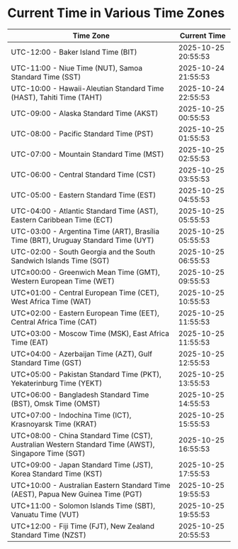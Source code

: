 # Current Time in Various Time Zones

| Time Zone | Current Time |
|-----------|--------------|
| UTC-12:00 - Baker Island Time (BIT) | 2025-10-25 20:55:53 |
| UTC-11:00 - Niue Time (NUT), Samoa Standard Time (SST) | 2025-10-24 21:55:53 |
| UTC-10:00 - Hawaii-Aleutian Standard Time (HAST), Tahiti Time (TAHT) | 2025-10-24 22:55:53 |
| UTC-09:00 - Alaska Standard Time (AKST) | 2025-10-25 00:55:53 |
| UTC-08:00 - Pacific Standard Time (PST) | 2025-10-25 01:55:53 |
| UTC-07:00 - Mountain Standard Time (MST) | 2025-10-25 02:55:53 |
| UTC-06:00 - Central Standard Time (CST) | 2025-10-25 03:55:53 |
| UTC-05:00 - Eastern Standard Time (EST) | 2025-10-25 04:55:53 |
| UTC-04:00 - Atlantic Standard Time (AST), Eastern Caribbean Time (ECT) | 2025-10-25 05:55:53 |
| UTC-03:00 - Argentina Time (ART), Brasília Time (BRT), Uruguay Standard Time (UYT) | 2025-10-25 05:55:53 |
| UTC-02:00 - South Georgia and the South Sandwich Islands Time (SGT) | 2025-10-25 06:55:53 |
| UTC±00:00 - Greenwich Mean Time (GMT), Western European Time (WET) | 2025-10-25 09:55:53 |
| UTC+01:00 - Central European Time (CET), West Africa Time (WAT) | 2025-10-25 10:55:53 |
| UTC+02:00 - Eastern European Time (EET), Central Africa Time (CAT) | 2025-10-25 11:55:53 |
| UTC+03:00 - Moscow Time (MSK), East Africa Time (EAT) | 2025-10-25 11:55:53 |
| UTC+04:00 - Azerbaijan Time (AZT), Gulf Standard Time (GST) | 2025-10-25 12:55:53 |
| UTC+05:00 - Pakistan Standard Time (PKT), Yekaterinburg Time (YEKT) | 2025-10-25 13:55:53 |
| UTC+06:00 - Bangladesh Standard Time (BST), Omsk Time (OMST) | 2025-10-25 14:55:53 |
| UTC+07:00 - Indochina Time (ICT), Krasnoyarsk Time (KRAT) | 2025-10-25 15:55:53 |
| UTC+08:00 - China Standard Time (CST), Australian Western Standard Time (AWST), Singapore Time (SGT) | 2025-10-25 16:55:53 |
| UTC+09:00 - Japan Standard Time (JST), Korea Standard Time (KST) | 2025-10-25 17:55:53 |
| UTC+10:00 - Australian Eastern Standard Time (AEST), Papua New Guinea Time (PGT) | 2025-10-25 19:55:53 |
| UTC+11:00 - Solomon Islands Time (SBT), Vanuatu Time (VUT) | 2025-10-25 19:55:53 |
| UTC+12:00 - Fiji Time (FJT), New Zealand Standard Time (NZST) | 2025-10-25 20:55:53 |
